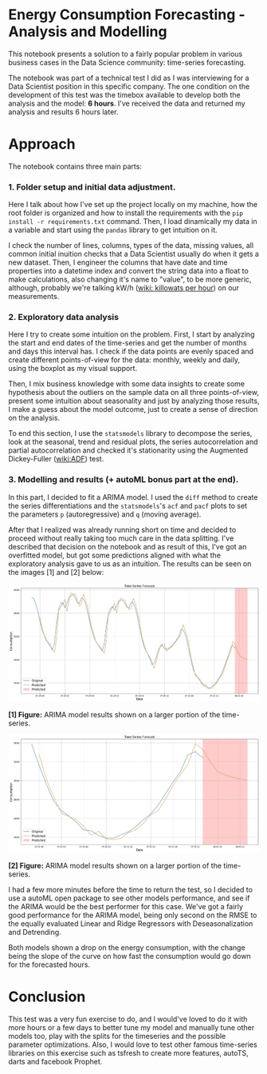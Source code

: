# Energy Consumption Forecasting - Analysis and Modelling

This notebook presents a solution to a fairly popular problem in various business cases in
the Data Science community: time-series forecasting.

The notebook was part of a technical test I did as I was interviewing for a Data Scientist
position in this specific company. The one condition on the development of this test was the
timebox available to develop both the analysis and the model: **6 hours**. I've received the data
and returned my analysis and results 6 hours later.

# Approach

The notebook contains three main parts:

### 1. Folder setup and initial data adjustment.

Here I talk about how I've set up the project locally on my machine, how the root folder is organized
and how to install the requirements with the `pip install -r requirements.txt` command. Then, I load
dinamically my data in a variable and start using the `pandas` library to get intuition on it.

I check the number of lines, columns, types of the data, missing values, all common initial inuition
checks that a Data Scientist usually do when it gets a new dataset. Then, I engineer the columns that
have date and time properties into a datetime index and convert the string data into a float to make
calculations, also changing it's name to "value", to be more generic, although, probably we're talking
kW/h ([wiki: killowats per hour](https://en.wikipedia.org/wiki/Kilowatt-hour)) on our measurements.

### 2. Exploratory data analysis

Here I try to create some intuition on the problem. First, I start by analyzing the start and end dates
of the time-series and get the number of months and days this interval has. I check if the data points
are evenly spaced and create different points-of-view for the data: monthly, weekly and daily, using
the boxplot as my visual support.

Then, I mix business knowledge with some data insights to create some hypothesis about the outliers on
the sample data on all three points-of-view, present some intuition about seasonality and just by
analyzing those results, I make a guess about the model outcome, just to create a sense of direction
on the analysis.

To end this section, I use the `statsmodels` library to decompose the series, look at the seasonal, trend
and residual plots, the series autocorrelation and partial autocorrelation and checked it's stationarity
using the Augmented Dickey-Fuller ([wiki:ADF](https://en.wikipedia.org/wiki/Augmented_Dickey%E2%80%93Fuller_test))
test.

### 3. Modelling and results (+ autoML bonus part at the end).

In this part, I decided to fit a ARIMA model. I used the `diff` method to create the series differentiations 
and the `statsmodels`'s `acf` and `pacf` plots to set the parameters `p` (autoregressive) and `q` (moving average).

After that I realized was already running short on time and decided to proceed without really taking
too much care in the data splitting. I've described that decision on the notebook and as result of this, 
I've got an overfitted model, but got some predictions aligned with what the exploratory analysis gave
to us as an intuition. The results can be seen on the images [1] and [2] below:

![First Image](/model_images/results_ARIMA.jpg "ARIMA model results")

**[1] Figure:** ARIMA model results shown on a larger portion of the time-series.

![Second Image](/model_images/results_ARIMA_zoomed.jpg "ARIMA model results zoomed in")

**[2] Figure:** ARIMA model results shown on a larger portion of the time-series.

I had a few more minutes before the time to return the test, so I decided to use a autoML open package
to see other models performance, and see if the ARIMA would be the best performer for this case. We've
got a fairly good performance for the ARIMA model, being only second on the RMSE to the equally evaluated
Linear and Ridge Regressors with Deseasonalization and Detrending.

Both models shown a drop on the energy consumption, with the change being the slope of the curve on how
fast the consumption would go down for the forecasted hours.

# Conclusion

This test was a very fun exercise to do, and I would've loved to do it with more hours or a few days to 
better tune my model and manually tune other models too, play with the splits for the timeseries and the
possible parameter optimizations. Also, I would love to test other famous time-series libraries on this
exercise such as tsfresh to create more features, autoTS, darts and facebook Prophet.
